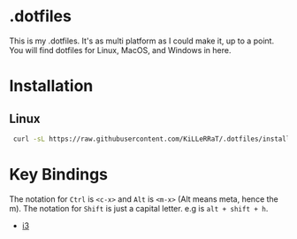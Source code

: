 # .dotfiles

This is my .dotfiles.  It's as multi platform as I could make it, up to a point.  You will find
dotfiles for Linux, MacOS, and Windows in here.

# Installation

## Linux
 ```bash
  curl -sL https://raw.githubusercontent.com/KiLLeRRaT/.dotfiles/install-manjaro.sh | zsh -
 ```

# Key Bindings

The notation for `Ctrl` is `<c-x>` and `Alt` is `<m-x>` (Alt means meta, hence the m).  The notation for `Shift` is just a capital
letter. e.g <m-H> is `alt + shift + h`.

 - [i3](docs/i3.md)
